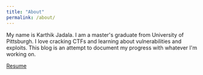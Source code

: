 ```yaml
---
title: "About"
permalink: /about/
---
```


My name is Karthik Jadala. I am a master's graduate from University of Pittsburgh. I love cracking CTFs and learning about vulnerabilities and exploits. This blog is an attempt to document my progress with whatever I'm working on.

[Resume]({{site.url}}{{site.baseurl}}/misc/Resume_May2020.pdf)
